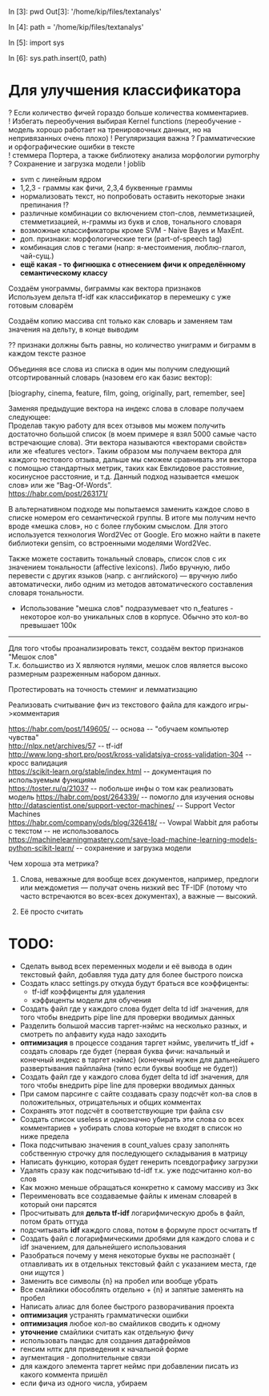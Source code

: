 In [3]: pwd
Out[3]: '/home/kip/files/textanalys'

In [4]: path = '/home/kip/files/textanalys'

In [5]: import sys

In [6]: sys.path.insert(0, path)  

# Для улучшения классификатора  
? Если количество фичей гораздо больше количества комментариев.  
! Избегать переобучения выбирая Kernel functions (переобучение - модель хорошо работает на тренировочных данных, но на непривязанных очень плохо)
! Регуляризация важна
? Грамматические и орфографические ошибки в тексте  
!  стеммера Портера, а также библиотеку анализа морфологии pymorphy  
? Сохранение и загрузка модели
! joblib
+ svm с линейным ядром  
+ 1,2,3 - граммы как фичи, 2,3,4 буквенные граммы  
+ нормализовать текст, но попробовать оставить некоторые знаки препинания !?  
+ различные комбинации со включением стоп-слов, лемметизацией, стемметизацией, н-граммы из букв и слов, тонального словаря   
+ возможные классификаторы кроме SVM - Naive Bayes и MaxEnt.  
+ доп. признаки: морфологические теги (part-of-speech tag)
+ комбинация слов с тегами (напр: я-местоимения, люблю-глагол, чай-сущ.)  
+ **ещё какая - то фигнюшка с отнесением фичи к определённому семантическому классу**  


  
Создаём унограммы, биграммы как вектора признаков  
Используем дельта tf-idf как классификатор в перемешку с уже готовым словарём  

Создаём копию массива cnt только как словарь и заменяем там значения на дельту, в конце выводим  
  
?? признаки должны быть равны, но количество униграмм и биграмм в каждом тексте разное
  
Объединяя все слова из списка в один мы получим следующий отсортированный словарь (назовем его как базис вектор):  

[biography, cinema, feature, film, going, originally, part, remember, see]  

Заменяя предыдущие вектора на индекс слова в словаре получаем следующее:  
Проделав такую работу для всех отзывов мы можем получить достаточно большой список (в моем примере я взял 5000 самые часто встречающие слова). Эти вектора называются «векторами свойств» или же «features vector». Таким образом мы получаем вектора для каждого тестового отзыва, дальше мы сможем сравнивать эти вектора с помощью стандартных метрик, таких как Евклидовое расстояние, косинусное расстояние, и т.д. Данный подход называется «мешок слов» или же “Bag-Of-Words”.  
https://habr.com/post/263171/  
  
В альтернативном подходе мы попытаемся заменить каждое слово в списке номером его семантической группы. В итоге мы получим нечто вроде «мешка слов», но с более глубоким смыслом. Для этого используется технология Word2Vec от Google. Его можно найти в пакете библиотеки gensim, со встроенными моделями Word2Vec.   
  
Также можете составить тональный словарь, список слов с их значением тональности (affective lexicons). Либо вручную, либо перевести с других языков (напр. с английского) — вручную либо автоматически, либо одним из методов автоматического составления словаря тональности.   
+ Использование "мешка слов" подразумевает что n_features - некоторое кол-во уникальных слов в корпусе. Обычно это кол-во превышает 100к
  
-----------------  
Для того чтобы проанализировать текст, создаём вектор признаков "Мешок слов"  
Т.к. большиство из Х являются нулями, мешок слов является высоко размерным разреженным набором данных.  
  
Протестировать на точность стеминг и лемматизацию


  

Реализовать считывание фич из текстового файла для каждого игры->комментария

  
https://habr.com/post/149605/ -- основа -- "обучаем компьютер чувства"  
http://nlpx.net/archives/57 -- tf-idf  
http://www.long-short.pro/post/kross-validatsiya-cross-validation-304 -- кросс валидация  
https://scikit-learn.org/stable/index.html -- документация по используемым функциям  
https://toster.ru/q/21037 -- побольше инфы о том как реализовать модель
https://habr.com/post/264339/ -- помогло для изучения основы  
http://datascientist.one/support-vector-machines/ -- Support Vector Machines  
https://habr.com/company/ods/blog/326418/ -- Vowpal Wabbit для работы с текстом -- не использовалось  
https://machinelearningmastery.com/save-load-machine-learning-models-python-scikit-learn/ -- сохранение и загрузка модели


Чем хороша эта метрика?  
1. Слова, неважные для вообще всех документов, например, предлоги или междометия — получат очень низкий вес TF-IDF (потому что часто встречаются во всех-всех документах), а важные — высокий.  
  
2. Её просто считать  

# TODO: 
+ Сделать вывод всех переменных модели и её вывода в один текстовый файл, добавляя туда дату для более быстрого поиска  
+ Создать класс settings.py откуда будут браться все коэффиценты:  
    - tf-idf коэффиценты для удаления  
    - кэффиценты модели для обучения  
+ Создать файл где у каждого слова будет delta td idf значения, для того чтобы внедрить pipe line для проверки вводимых данных  
+ Разделить большой массив таргет-нэймс на несколько разных, и смотреть по алфавиту куда надо заходить  
+ **оптимизация** в процессе создания таргет нэймс, увеличить tf_idf + создать словарь где будет {первая буква фичи: начальный и конечный индекс в таргет нэймс} (конечный нужен для дальнейшего развертывания пайплайна (типо если буквы вообще не будет))
+ Создать файл где у каждого слова будет delta td idf значения, для того чтобы внедрить pipe line для проверки вводимых данных   
+ При самом парсинге с сайте создавать сразу подсчёт кол-ва слов в положительных, отрицательных и общих комментах  
+ Сохранять этот подсчёт в соответствующие три файла csv  
+ Создать список useless и однозначно убирать эти слова со всех комментариев + уобирать слова которые не входят в список но ниже предела  
+ Пока подсчитываю значения в count_values сразу заполнять собственную строчку для последующего складывания в матрицу  
+ Написать функцию, которая будет генерить псевдографику загрузки  
+ Удалять сразу как подсчитываю td-idf т.к. уже подсчитанно кол-во слов  
+ Как можно меньше обращаться конкретно к самому массиву из 3кк  
+ Переименовать все создаваемые файлы к именам словарей в который они парсятся  
+ Просчитывать для **дельта tf-idf** логарифмическую дробь в файл, потом брать оттуда  
+ подсчитывать **idf** каждого слова, потом в формуле прост осчитать tf  
+ Создать файл с логарифмическими дробями для каждого слова и с idf значением, для дальнейшего использования  
+ Разобраться почему у меня некоторые буквы не распознаёт ( отлавливать их в отдельных текстовый файл с указанием места, где они ищутся )  
+ Заменить все символы {n} на пробел или вообще убрать  
+ Все смайлики обособлять отдельно + {n} и запятые заменять на пробел  
+ Написать алиас для более быстрого разворачивания проекта  
+ **оптимизация** устранять грамматически ошибки  
+ **оптимизация** любое кол-во смайликов сводить к одному
+ **уточнение** смайлики считать как отдельную фичу  
+ использовать пандас для создания датафреймов  
+ генсим нлтк для приведения к начальной форме  
+ аугментация - дополнительные связи    
+ для каждого элемента таргет неймс при добавлении писать из какого коммента пришёл  
+ если фича из одного числа, убираем  
